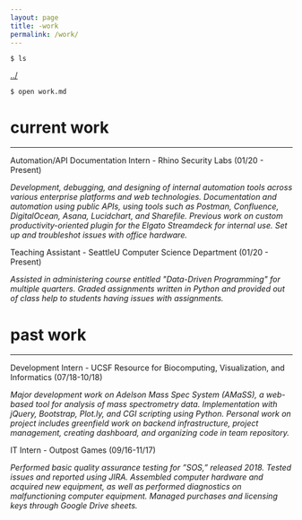```yaml
---
layout: page
title: -work
permalink: /work/
---
```


```
$ ls
```
<a href="/">../</a>

```
$ open work.md
```

# current work

-----

Automation/API Documentation Intern - Rhino Security Labs (01/20 - Present)  

_Development, debugging, and designing of internal automation tools across various enterprise platforms and web technologies. Documentation and automation using public APIs, using tools such as Postman, Confluence, DigitalOcean, Asana, Lucidchart, and Sharefile. Previous work on custom productivity-oriented plugin for the Elgato Streamdeck for internal use. Set up and troubleshot issues with office hardware._  

Teaching Assistant - SeattleU Computer Science Department (01/20 - Present)  

_Assisted in administering course entitled "Data-Driven Programming" for multiple quarters. Graded assignments written in Python and provided out of class help to students having issues with assignments._  

# past work

-----

Development Intern - UCSF Resource for Biocomputing, Visualization, and Informatics (07/18-10/18)  

_Major development work on Adelson Mass Spec System (AMaSS), a web-based tool for analysis of mass spectrometry data.  Implementation with jQuery, Bootstrap, Plot.ly, and CGI scripting using Python.  Personal work on project includes greenfield work on backend infrastructure, project management, creating dashboard, and organizing code in team repository._  

IT Intern - Outpost Games (09/16-11/17)  

_Performed basic quality assurance testing for ”SOS,” released 2018. Tested issues and reported using JIRA. Assembled computer hardware and acquired new equipment, as well as performed diagnostics on malfunctioning computer equipment. Managed purchases and licensing keys through Google Drive sheets._  